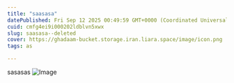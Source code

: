 ```yaml
---
title: "saasasa"
datePublished: Fri Sep 12 2025 00:49:59 GMT+0000 (Coordinated Universal Time)
cuid: cmfg4ei9i000202ldblvn5xwx
slug: saasasa--deleted
cover: https://ghadaam-bucket.storage.iran.liara.space/image/icon.png
tags: as

---
```


sasasas
![Image](https://ghadaam-bucket.storage.iran.liara.space/image/icon.png)
